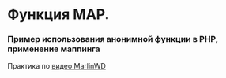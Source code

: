 # Функция MAP. 
### Пример использования анонимной функции в PHP, применение маппинга

Практика по [видео MarlinWD](https://youtu.be/EaCR8ADzDow) 